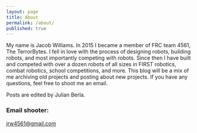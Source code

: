 ```yaml
---
layout: page
title: About
permalink: /about/
published: true
---
```

My name is Jacob Williams. In 2015 I became a member of FRC team 4561, The TerrorBytes. I fell in love with the process of designing robots, building robots, and most importantly competing with robots. Since then I have built and competed with over a dozen robots of all sizes in FIRST robotics, combat robotics, school competitions, and more. This blog will be a mix of me archiving old projects and posting about new projects. If you have any questions, feel free to shoot me an email.

Posts are edited by Julian Berla.

### Email shooter:
[jrw4561@gmail.com](mailto:jrw4561@gmail.com)
